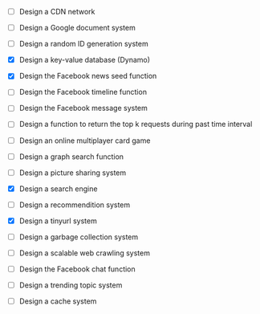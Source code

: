 * [ ] Design a CDN network
* [ ] Design a Google document system
* [ ] Design a random ID generation system
* [x] Design a key-value database (Dynamo)
* [x] Design the Facebook news seed function
* [ ] Design the Facebook timeline function
* [ ] Design the Facebook message system 
* [ ] Design a function to return the top k requests during past time interval
* [ ] Design an online multiplayer card game
* [ ] Design a graph search function
* [ ] Design a picture sharing system
* [x] Design a search engine
* [ ] Design a recommendition system
* [x] Design a tinyurl system
* [ ] Design a garbage collection system
* [ ] Design a scalable web crawling system
* [ ] Design the Facebook chat function
* [ ] Design a trending topic system
* [ ] Design a cache system







